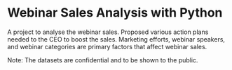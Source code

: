 # Webinar Sales Analysis with Python
A project to analyse the webinar sales. Proposed various action plans needed to the CEO to boost the sales. Marketing efforts, webinar speakers, and webinar categories are primary factors that affect webinar sales.

Note: The datasets are confidential and to be shown to the public.
